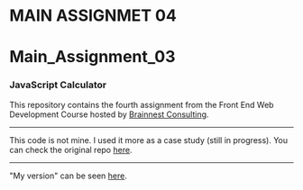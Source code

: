 # MAIN ASSIGNMET 04

# Main_Assignment_03

### JavaScript Calculator

This repository contains the fourth assignment from the Front End Web Development Course hosted by [Brainnest Consulting](https://www.brainnest.consulting/).

---

This code is not mine. I used it more as a case study (still in progress).
You can check the original repo [here](https://github.com/WebDevSimplified/Vanilla-JavaScript-Calculator).

---

"My version" can be seen [here](https://dev-wagner-zoccoli.github.io/MAIN-ASSIGNMET-04/).

